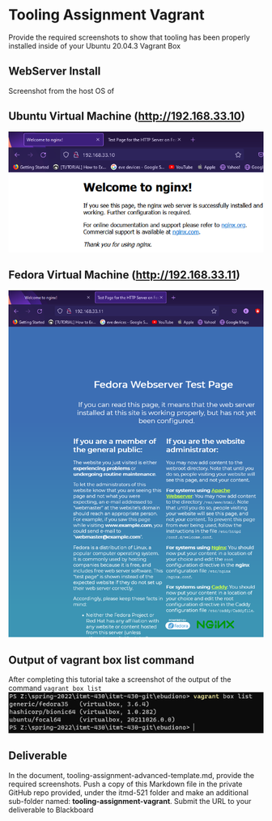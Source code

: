 # Tooling Assignment Vagrant

Provide the required screenshots to show that tooling has been properly installed inside of your Ubuntu 20.04.3 Vagrant Box

## WebServer Install

Screenshot from the host OS of 

## Ubuntu Virtual Machine (http://192.168.33.10)
![Ubuntu Nginx](media/ubuntu_screenshot.png "Ubuntu Screenshot")

## Fedora Virtual Machine (http://192.168.33.11)
![Fedora Nginx](media/fedora_screenshot.png "Fedora Screenshot")

## Output of vagrant box list command

After completing this tutorial take a screenshot of the output of the command ```vagrant box list```
![Box List](media/box_list.png "Vagrant Box List")
## Deliverable

In the document, tooling-assignment-advanced-template.md, provide the required screenshots. Push a copy of this Markdown file in the private GitHub repo provided, under the itmd-521 folder and make an additional sub-folder named: **tooling-assignment-vagrant**.  Submit the URL to your deliverable to Blackboard
